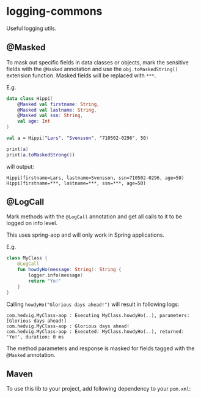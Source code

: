 # logging-commons

Useful logging utils.

## @Masked

To mask out specific fields in data classes or objects, mark the sensitive fields with the `@Masked` annotation and use 
the `obj.toMaskedString()` extension function. Masked fields will be replaced with `***`.

E.g.
```kotlin
data class Hippi(
    @Masked val firstname: String, 
    @Masked val lastname: String, 
    @Masked val ssn: String, 
    val age: Int
)

val a = Hippi("Lars", "Svensson", "710502-0296", 50)

print(a)
print(a.toMaskedStrong())
```
will output:
```
Hippi(firstname=Lars, lastname=Svensson, ssn=710502-0296, age=50)
Hippi(firstname=***, lastname=***, ssn=***, age=50)
```

## @LogCall

Mark methods with the `@LogCall` annotation and get all calls to it to be logged on info level.

This uses spring-aop and will only work in Spring applications.

E.g.
```kotlin
class MyClass {
    @LogCall
    fun howdyHo(message: String): String {
        logger.info(message)
        return "Yo!"
    }
}
```
Calling `howdyHo("Glorious days ahead!")` will result in following logs:
```
com.hedvig.MyClass-aop : Executing MyClass.howdyHo(..), parameters: [Glorious days ahead!]
com.hedvig.MyClass-aop : Glorious days ahead!
com.hedvig.MyClass-aop : Executed: MyClass.howdyHo(..), returned: 'Yo!', duration: 0 ms
```
The method parameters and response is masked for fields tagged with the `@Masked` annotation.

## Maven

To use this lib to your project, add following dependency to your `pom.xml`:

